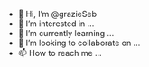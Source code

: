 - 👋 Hi, I’m @grazieSeb
- 👀 I’m interested in ... 
- 🌱 I’m currently learning ... 
- 💞️ I’m looking to collaborate on ...
- 📫 How to reach me ...

<!---
grazieSeb/grazieSeb is a ✨ special ✨ repository because its `README.md` (this file) appears on your GitHub profile.
You can click the Preview link to take a look at your changes.
--->
